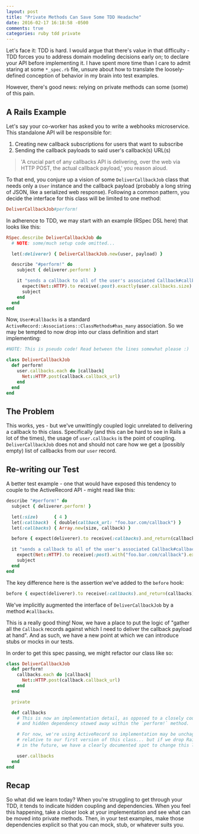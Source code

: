 ```yaml
---
layout: post
title: "Private Methods Can Save Some TDD Headache"
date: 2016-02-17 16:18:58 -0500
comments: true
categories: ruby tdd private
---
```

Let's face it: TDD is hard. I would argue that there's value in that difficulty - TDD forces you to address domain modeling decisions early on; to declare your API before implementing it. I have spent more time than I care to admit staring at some `*_spec.rb` file, unsure about how to translate the loosely-defined conception of behavior in my brain into test examples.

However, there's good news: relying on private methods can some (some) of this pain.

## A Rails Example

Let's say your co-worker has asked you to write a webhooks microservice. This standalone API will be responsible for:

  1. Creating new callback subscriptions for users that want to subscribe
  1. Sending the callback payloads to said user's callback(s) URL(s)

> 'A crucial part of any callbacks API is delivering, over the web via HTTP POST, the actual callback payload,' you reason aloud.

To that end, you conjure up a vision of some `DeliverCallbackJob` class that needs only a `User` instance and the callback payload (probably a long string of JSON, like a serialized web response). Following a common pattern, you decide the interface for this class will be limited to one method:

```ruby
DeliverCallbackJob#perform!
```

In adherence to TDD, we may start with an example (RSpec DSL here) that looks like this:

```ruby
RSpec.describe DeliverCallbackJob do
  # NOTE: some/much setup code omitted...

  let(:deliverer) { DeliverCallbackJob.new(user, payload) }

  describe "#perform!" do
    subject { deliverer.perform! }

    it "sends a callback to all of the user's associated Callback#callback_url endpoints" do
      expect(Net::HTTP).to receive(:post).exactly(user.callbacks.size).times
      subject
    end
  end
end
```
Now, `User#callbacks` is a standard `ActiveRecord::Associations::ClassMethods#has_many` association. So we may be tempted to now drop into our class definition and start implementing:

```ruby
#NOTE: This is pseudo code! Read between the lines somewhat please :)

class DeliverCallbackJob
  def perform!
    user.callbacks.each do |callback|
      Net::HTTP.post(callback.callback_url)
    end
  end
end
```
## The Problem

This works, yes - but we've unwittingly coupled logic unrelated to delivering a callback to this class. Specifically (and this can be hard to see in Rails a lot of the times), the usage of `user.callbacks` is the point of coupling. `DeliverCallbackJob` does not and should not care how we get a (possibly empty) list of callbacks from our `user` record.

## Re-writing our Test

A better test example - one that would have exposed this tendency to couple to the ActiveRecord API - might read like this:

```ruby
describe "#perform!" do
  subject { deliverer.perform! }

  let(:size)      { 4 }
  let(:callback)  { double(callback_url: "foo.bar.com/callback") }
  let(:callbacks) { Array.new(size, callback) }

  before { expect(deliverer).to receive(:callbacks).and_return(callbacks) }

  it "sends a callback to all of the user's associated Callback#callback_url endpoints" do
    expect(Net::HTTP).to receive(:post).with("foo.bar.com/callback").exactly(size).times
    subject
  end
end
```
The key difference here is the assertion we've added to the `before` hook:

```ruby
before { expect(deliverer).to receive(:callbacks).and_return(callbacks) }
```

We've implicitly augmented the interface of `DeliverCallbackJob` by a method `#callbacks`.

This is a really good thing! Now, we have a place to put the logic of "gather all the `Callback` records against which I need to deliver the callback payload at hand". And as such, we have a new point at which we can introduce stubs or mocks in our tests.

In order to get this spec passing, we might refactor our class like so:

```ruby
class DeliverCallbackJob
  def perform!
    callbacks.each do |callback|
      Net::HTTP.post(callback.callback_url)
    end
  end

  private

  def callbacks
    # This is now an implementation detail, as opposed to a closely coupled
    # and hidden dependency stowed away within the `perform!` method.

    # For now, we're using ActiveRecord so implementation may be unchaged
    # relative to our first version of this class... but if we drop Rails/AR
    # in the future, we have a clearly documented spot to change this logic.

    user.callbacks
  end
end
```

## Recap

So what did we learn today? When you're struggling to get through your TDD, it tends to indicate hidden coupling and dependencies. When you feel this happening, take a closer look at your implementation and see what can be moved into private methods. Then, in your test examples, make those dependencies explicit so that you can mock, stub, or whatever suits you.
